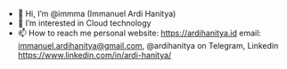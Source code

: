 - 👋 Hi, I’m @immma (Immanuel Ardi Hanitya)
- 👀 I’m interested in Cloud technology
- 📫 How to reach me personal website: https://ardihanitya.id email: immanuel.ardihanitya@gmail.com, @ardihanitya on Telegram, Linkedin https://www.linkedin.com/in/ardi-hanitya/

<!---
immma/immma is a ✨ special ✨ repository because its `README.md` (this file) appears on your GitHub profile.
You can click the Preview link to take a look at your changes.
--->
